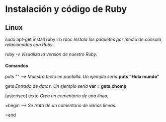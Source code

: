 # Instalación y código de Ruby

## Linux

sudo apt-get install ruby irb rdoc *Instala los paquetes por medio de 
consola relacionados con Ruby*.

ruby -v *Visualiza la versión de nuestro Ruby*.

#### Comandos

puts "" *--> Muestra texto en pantalla. Un ejemplo sería* **puts 
"Hola mundo"**

gets *Entrada de datos. Un ejemplo sería* **var = gets.chomp**

[asterisco] texto *Crea un comentario de una línea.*

=begin *--> Se trata de un comentario de varias lineas.*

=end


